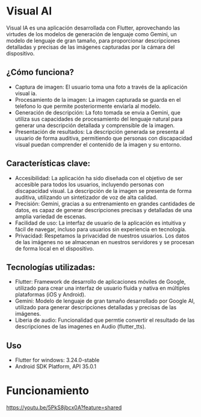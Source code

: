 # Visual AI

Visual IA es una aplicación desarrollada con Flutter, aprovechando las virtudes de los modelos de generación de lenguaje como Gemini, un modelo de lenguaje de gran tamaño, para proporcionar descripciones detalladas y precisas de las imágenes capturadas por la cámara del dispositivo.

## ¿Cómo funciona?

- Captura de imagen: El usuario toma una foto a través de la aplicación visual ia.
- Procesamiento de la imagen: La imagen capturada se guarda en el telefono lo que permite posteriormente enviarla al modelo.
- Generación de descripción: La foto tomada se envia a Gemini, que utiliza sus capacidades de procesamiento del lenguaje natural para generar una descripción detallada y comprensible de la imagen.
- Presentación de resultados: La descripción generada se presenta al usuario de forma auditiva, permitiendo que personas con discapacidad visual puedan comprender el contenido de la imagen y su entorno.
## Características clave:
- Accesibilidad: La aplicación ha sido diseñada con el objetivo de ser accesible para todos los usuarios, incluyendo personas con discapacidad visual. La descripción de la imagen se presenta de forma auditiva, utilizando un sintetizador de voz de alta calidad.
- Precisión: Gemini, gracias a su entrenamiento en grandes cantidades de datos, es capaz de generar descripciones precisas y detalladas de una amplia variedad de escenas.
- Facilidad de uso: La interfaz de usuario de la aplicación es intuitiva y fácil de navegar, incluso para usuarios sin experiencia en tecnología.
- Privacidad: Respetamos la privacidad de nuestros usuarios. Los datos de las imágenes no se almacenan en nuestros servidores y se procesan de forma local en el dispositivo.
## Tecnologías utilizadas:
- Flutter: Framework de desarrollo de aplicaciones móviles de Google, utilizado para crear una interfaz de usuario fluida y nativa en múltiples plataformas (iOS y Android).
- Gemini: Modelo de lenguaje de gran tamaño desarrollado por Google AI, utilizado para generar descripciones detalladas y precisas de las imágenes.
- Liberia de audio: Funcionalidad que permtie convertir el resultado de las descripciones de las imagenes en Audio (flutter_tts).

## Uso
- Flutter for windows: 3.24.0-stable
- Android SDK Platform, API 35.0.1

# Funcionamiento 
https://youtu.be/5PkS8jbcx0A?feature=shared

  
